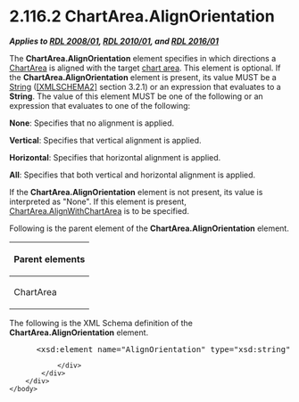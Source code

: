 <html dir="LTR" xmlns:mshelp="http://msdn.microsoft.com/mshelp" xmlns:ddue="http://ddue.schemas.microsoft.com/authoring/2003/5" xmlns:xlink="http://www.w3.org/1999/xlink" xmlns:tool="http://www.microsoft.com/tooltip">
    <head>
        <meta http-equiv="Content-Type" content="text/html; CHARSET=utf-8"></meta>
        <meta name="save" content="history"></meta>
        <title>2.116.2 ChartArea.AlignOrientation</title>
        <xml>
            <mshelp:toctitle title="2.116.2 ChartArea.AlignOrientation"></mshelp:toctitle>
            <mshelp:rltitle title="[MS-RDL]: ChartArea.AlignOrientation"></mshelp:rltitle>
            <mshelp:keyword index="A" term="200882da-647f-4fe0-906a-ea9b4556ef72"></mshelp:keyword>
            <mshelp:attr name="DCSext.ContentType" value="open specification"></mshelp:attr>
            <mshelp:attr name="AssetID" value="200882da-647f-4fe0-906a-ea9b4556ef72"></mshelp:attr>
            <mshelp:attr name="TopicType" value="kbRef"></mshelp:attr>
            <mshelp:attr name="DCSext.Title" value="[MS-RDL]: ChartArea.AlignOrientation" />
        </xml>
    </head>
    <body>
        <div id="header">
            <h1 class="heading">2.116.2 ChartArea.AlignOrientation</h1>
        </div>
        <div id="mainSection">
            <div id="mainBody">
                <div id="allHistory" class="saveHistory"></div>
                <div id="sectionSection0" class="section" name="collapseableSection">
                    

<p><b><i>Applies to </i></b><a href="1e855f94-4617-47e4-b89e-0856c6cb420f.html"><b><i>RDL 2008/01</i></b></a><b><i>,
</i></b><a href="3428e690-a348-4ec7-8a6a-8efb42d2cdee.html"><b><i>RDL 2010/01</i></b></a><b><i>,
and </i></b><a href="52ce3983-2bfc-4e72-9359-42aaf5fe4509.html"><b><i>RDL 2016/01</i></b></a></p>

<p>The <b>ChartArea.AlignOrientation</b> element specifies in
which directions a <a href="74e08a7c-5405-4ea4-b903-a79ef4d215f7.html">ChartArea</a>
is aligned with the target <a href="b2482b3f-74ab-4ca8-a9e5-c07955011743.html#gt_5524dd6c-3d8d-4784-bfca-a3323acceb39">chart
area</a>. This element is optional. If the <b>ChartArea.AlignOrientation</b>
element is present, its value MUST be a <a href="1ed81ef3-a683-45e3-aaad-bd2bbe71bc3d.html">String</a> (<a href="https://go.microsoft.com/fwlink/?LinkId=90610">[XMLSCHEMA2]</a> section
3.2.1) or an expression that evaluates to a <b>String</b>. The value of this
element MUST be one of the following or an expression that evaluates to one of
the following:</p>

<p><b>None</b>: Specifies that no alignment is applied.</p>

<p><b>Vertical</b>: Specifies that vertical alignment is
applied.</p>

<p><b>Horizontal</b>: Specifies that horizontal alignment
is applied.</p>

<p><b>All</b>: Specifies that both vertical and
horizontal alignment is applied.</p>

<p>If the <b>ChartArea.AlignOrientation</b> element is not
present, its value is interpreted as &quot;None&quot;. If this element is
present, <a href="54a90b0b-8bed-4138-8a60-ec6005436d83.html">ChartArea.AlignWithChartArea</a>
is to be specified.</p>

<p>Following is the parent element of the <b>ChartArea.AlignOrientation</b>
element.</p>

<table>
 <thead>
  <tr>
   <th>
   <p>Parent elements</p>
   </th>
  </tr>
 </thead>
 <tr>
  <td>
  <p>ChartArea</p>
  </td>
 </tr>
</table>

<p>The following is the XML Schema definition of the <b>ChartArea.AlignOrientation</b>
element.</p>

<dl>
<dd>
<div><pre> &lt;xsd:element name=&quot;AlignOrientation&quot; type=&quot;xsd:string&quot; minOccurs=&quot;0&quot; /&gt;
</pre></div>
</dd></dl>


                </div>
            </div>
        </div>
    </body>
</html>